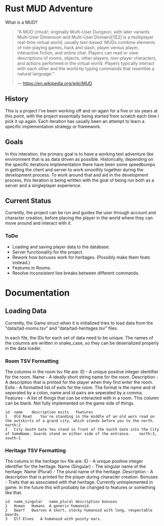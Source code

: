 # Rust MUD Adventure

What is a MUD?

> “A MUD (/mʌd/; originally Multi-User Dungeon, with later variants Multi-User Dimension and Multi-User Domain)[1][2] is a multiplayer real-time virtual world, usually text-based. MUDs combine elements of role-playing games, hack and slash, player versus player, interactive fiction, and online chat. Players can read or view descriptions of rooms, objects, other players, non-player characters, and actions performed in the virtual world. Players typically interact with each other and the world by typing commands that resemble a natural language.”
>
> — https://en.wikipedia.org/wiki/MUD

## History

This is a project I've been working off and on again for a five or six years at this point, with the project essentially being started from scratch each time I pick it up again. Each iteration has usually been an attempt to learn a specific implementation strategy or framework.

## Goals

In this interation, the primary goal is to have a working text adventure like environment that is as data driven as possible. Historically, depending on the specific iterations implementation there have been some speedbumps in getting the client and server to work smoothly together during the development process. To work around that and aid in the development process, this iteration is being written with the goal of being run both as a server and a singleplayer experience.

## Current Status

Currently, the project can be run and guides the user through account and character creation, before placing the player in the world where they can move around and interact with it.

### ToDo

- Loading and saving player data to the database.
- Server functionality for the project.
- Rework how bonuses work for heritages. (Possibly make them feats instead.)
- Features in Rooms.
- Resolve inconsistent line breaks between different commands.

# Documentation

## Loading Data

Currently, the Game struct when it is initialized tries to load data from the "data/tad-rooms.tsv" and "data/tad-heritages.tsv" files.

In each file, the IDs for each set of data need to be unique. The names of the columns are written in snake_case, so they can be deserialized properly in the data loader.

### Room TSV Formatting

The columns in the room tsv file are:
ID - A unique positive integer identifier for the room.
Name - A ideally short string name for the room.
Description - A description that is printed for the player when they first enter the room.
Exits - A formatted list of exits for the room. The format is the name and id seperated by a colon, name and id pairs are seperated by a comma.
Features - A list of things that can be interacted with in a room. This column can be blank. Not fully implemented on the game side of things.

```
id	name	description	exits	features
1	Old Road	You're standing in the middle of an old worn road on the outskirts of a grand city, which stands before you to the north.	north:2
2	City South Gate	You stand in front of the South Gate into the City of SomeName. Guards stand on either side of the entrance.	north:3, south:1	
```

### Heritage TSV Formatting

The colums in the heritage tsv file are:
ID - A unique positive integer identifier for the heritage.
Name (Singular) - The singular name of the heritage.
Name (Plural) - The plural name of the heritage.
Description - A description that is printed for the player during character creation.
Bonuses - Traits that as associated with that heritage. Currently unimplemented in game. In the future this will probably be changed to features or something like that.


```
id	name_singular	name_plural	description	bonuses
1	Human	Humans	A generic humanoid.
2	Dwarf	Dwarves	A short, stocky humanoid with long, respectable beards.
3	Elf	Elves	A humanoid with pointy ears.
```